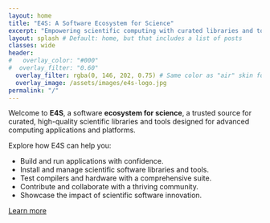 ```yaml
---
layout: home
title: "E4S: A Software Ecosystem for Science"
excerpt: "Empowering scientific computing with curated libraries and tools."
layout: splash # Default: home, but that includes a list of posts
classes: wide
header:
#   overlay_color: "#000"
#  overlay_filter: "0.60"
  overlay_filter: rgba(0, 146, 202, 0.75) # Same color as "air" skin footer
  overlay_image: /assets/images/e4s-logo.jpg
permalink: "/"
---
```



Welcome to **E4S**, a software **ecosystem for science**, a trusted source for curated, high-quality scientific libraries and tools designed for advanced computing applications and platforms.

Explore how E4S can help you:

- Build and run applications with confidence.
- Install and manage scientific software libraries and tools.
- Test compilers and hardware with a comprehensive suite.
- Contribute and collaborate with a thriving community.
- Showcase the impact of scientific software innovation.

[Learn more](/about/)
